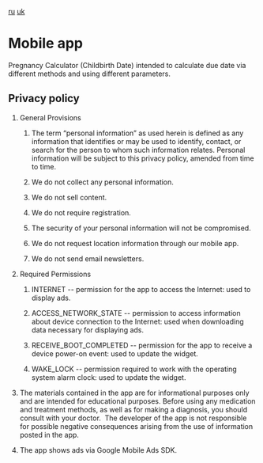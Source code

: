 [ru](ru.html) [uk](uk.html)

# Mobile app

Pregnancy Calculator (Childbirth Date) intended to calculate due date via different methods and using different parameters.

## Privacy policy

1. General Provisions

    1. The term “personal information” as used herein is defined as any information that identifies or may be used to identify, contact,
 or search for the person to whom such information relates. Personal information will be subject to this privacy policy, amended from time to time.

    1. We do not collect any personal information.

    1. We do not sell content.

    1. We do not require registration.

    1. The security of your personal information will not be compromised.

    1. We do not request location information through our mobile app.

    1. We do not send email newsletters.

1. Required Permissions

    1. INTERNET -- permission for the app to access the Internet: used to display ads.

    1. ACCESS_NETWORK_STATE -- permission to access information about device connection to the Internet:
 used when downloading data necessary for displaying ads.

    1. RECEIVE_BOOT_COMPLETED -- permission for the app to receive a device power-on event: used to update the widget.

    1. WAKE_LOCK -- permission required to work with the operating system alarm clock: used to update the widget.

1. The materials contained in the app are for informational purposes only and are intended for educational purposes.
 Before using any medication and treatment methods, as well as for making a diagnosis, you should consult with your doctor.
 The developer of the app is not responsible for possible negative consequences arising from the use of information posted in the app.

1. The app shows ads via Google Mobile Ads SDK.
